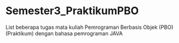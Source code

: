 # Semester3_PraktikumPBO
List beberapa tugas mata kuliah Pemrograman Berbasis Objek (PBO) (Praktikum) dengan bahasa pemrograman JAVA
